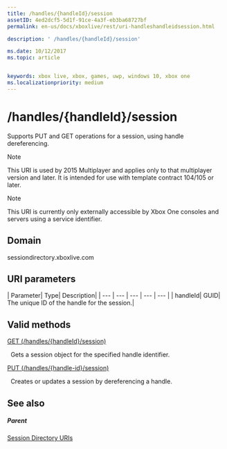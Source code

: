 ```yaml
---
title: /handles/{handleId}/session
assetID: 4ed2dcf5-5d1f-91ce-4a3f-eb3ba68727bf
permalink: en-us/docs/xboxlive/rest/uri-handleshandleidsession.html

description: ' /handles/{handleId}/session'

ms.date: 10/12/2017
ms.topic: article


keywords: xbox live, xbox, games, uwp, windows 10, xbox one
ms.localizationpriority: medium
---
```



# /handles/{handleId}/session
Supports PUT and GET operations for a session, using handle dereferencing. 

> [!NOTE] 
> This URI is used by 2015 Multiplayer and applies only to that multiplayer version and later. It is intended for use with template contract 104/105 or later.  

 

> [!NOTE] 
> This URI is currently only externally accessible by Xbox One consoles and servers using a service identifier.  

 
<a id="ID4ES"></a>

 
## Domain
sessiondirectory.xboxlive.com  
<a id="ID4EX"></a>

 
## URI parameters
 
| Parameter| Type| Description| 
| --- | --- | --- | --- | --- | 
| handleId| GUID| The unique ID of the handle for the session.| 
  
<a id="ID4ESB"></a>

 
## Valid methods

[GET (/handles/{handleId}/session)](uri-handleshandleidsessionget.md)

&nbsp;&nbsp;Gets a session object for the specified handle identifier. 

[PUT (/handles/{handle-id}/session)](uri-handleshandleidsessionput.md)

&nbsp;&nbsp;Creates or updates a session by dereferencing a handle.
 
<a id="ID4E6B"></a>

 
## See also
 
<a id="ID4EBC"></a>

 
##### Parent 

[Session Directory URIs](atoc-reference-sessiondirectory.md)

   